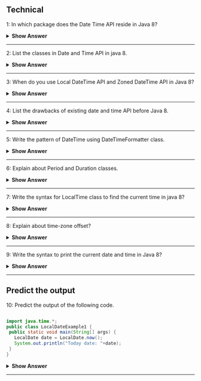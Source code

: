 ## Technical
1: In which package does the Date Time API reside in Java 8?

<details><summary><b> Show Answer </b></summary>
 
 Newly introduced Data Time API will be included in the <code>java.time </code> package

</details>

--- 


2: List the classes in Date and Time API in java 8.

<details><summary><b> Show Answer </b></summary>
 
- Local DateTime API - Simplified form of date - time API without any complexities.
- Zoned DateTime API - Special form of date - time API  with varaiations.

</details>

--- 

3: When do you use Local DateTime API and Zoned DateTime API in Java 8?

<details><summary><b> Show Answer </b></summary>

- Local DateTime API - It can be used when there is no need for time zones.
- Zoned DateTime API - It can be used when we need to consider time zones.

</details>

--- 


4: List the drawbacks of existing date and time API before Java 8.

<details><summary><b> Show Answer </b></summary>
 
- It is not thread safe 
- It was poorly Designed with less number of features
- Need to write a seperate code for handling time zone logic in older version. 

</details>

--- 

5: Write the pattern of DateTime using DateTimeFormatter class.
 
<details><summary><b> Show Answer </b></summary>

```java
DateTimeFormatter format = DateTimeFormatter.ofPattern("dd-MM-yyyy HH:mm:ss");  
```
</details>

--- 

6: Explain about Period and Duration classes.

<details><summary><b> Show Answer </b></summary>

 - <code>Period</code> handles date based amount of time . 
  - Example : "3 months and 1 day"
 - <code> Duration </code>handles time based amount of time (measured in terms of time).
  - Example : "3 seconds and 3 nanoseconds".

</details>

--- 

7: Write the syntax for LocalTime class to find the current time in java 8?

<details><summary><b> Show Answer </b></summary>

```java
LocalTime time = LocalTime.now();  
```
</details>
 
 --- 

 
8: Explain about time-zone offset?

<details><summary><b> Show Answer </b></summary>

- Its is an amount of time that a time -zone varies from Greenwich/UTC. 
- It is measured in fixed number of hours and minutes.

</details>

--- 

9: Write the syntax to print the current date and time in Java 8?

<details><summary><b> Show Answer </b></summary>

```java
LocalTime currentTime = LocalTime.now(); 

LocalDate currentDate = LocalDate.now();

LocalDateTime currentDateTime = LocalDateTime.now(); 
```

</details>

--- 

## Predict the output

10: Predict the output of the following code.

 ``` java

import java.time.*;    
public class LocalDateExample1 {    
  public static void main(String[] args) {    
    LocalDate date = LocalDate.now();   
    System.out.println("Today date: "+date);    
  }    
}

```

<details><summary><b> Show Answer </b></summary>

<code>LocalDate</code> class resides in <code>java.time</code> package and the factory method <code>now()</code> will display the current date. 

</details>

--- 



